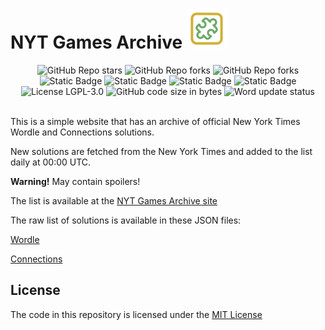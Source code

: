# NYT Games Archive <img src="favicon.svg" width="64" height="64" alt="Favicon">

<div align="center">
  <img alt="GitHub Repo stars" src="https://img.shields.io/github/stars/Hamster45105/wordle-archive?style=social">
  <img alt="GitHub Repo forks" src="https://img.shields.io/github/forks/Hamster45105/wordle-archive?style=social">
  <img alt="GitHub Repo forks" src="https://img.shields.io/github/watchers/Hamster45105/wordle-archive?style=social">

  <br/>

  <img alt="Static Badge" src="https://img.shields.io/badge/Python-8A2BE2?style=for-the-badge&logo=python&logoColor=white&color=blue">
  <img alt="Static Badge" src="https://img.shields.io/badge/GitHub%20Actions%20-8A2BE2?style=for-the-badge&logo=github&color=000000">
  <img alt="Static Badge" src="https://img.shields.io/badge/JavaScript-8A2BE2?style=for-the-badge&logo=javascript&color=yellow&logoColor=white">
  <img alt="Static Badge" src="https://img.shields.io/badge/HTML-8A2BE2?style=for-the-badge&color=orange">

  
  <br/>

  <img src="https://img.shields.io/github/license/Hamster45105/wordle-archive?style=for-the-badge&color=blue" alt="License LGPL-3.0" />
  <img src="https://img.shields.io/github/languages/code-size/Hamster45105/wordle-archive?style=for-the-badge" alt="GitHub code size in bytes" />
  <img src="https://img.shields.io/github/actions/workflow/status/Hamster45105/wordle-archive/update.yml?style=for-the-badge&label=Solution update status" alt="Word update status" />
</div>

<br/>

This is a simple website that has an archive of official New York Times Wordle and Connections solutions. 

New solutions are fetched from the New York Times and added to the list daily at 00:00 UTC.

**Warning!** May contain spoilers!

The list is available at the [NYT Games Archive site](https://hamster45105.github.io/wordle-archive/)

The raw list of solutions is available in these JSON files:


[Wordle](https://raw.githubusercontent.com/Hamster45105/wordle-archive/main/solutions/wordle_solutions.json)


[Connections](https://raw.githubusercontent.com/Hamster45105/wordle-archive/main/solutions/connections_solutions.json)

## License

The code in this repository is licensed under the [MIT License](https://choosealicense.com/licenses/mit/)